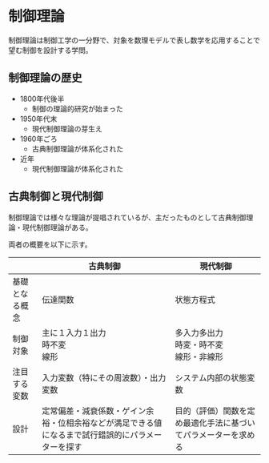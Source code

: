 # 制御理論

制御理論は制御工学の一分野で、対象を数理モデルで表し数学を応用することで望む制御を設計する学問。

## 制御理論の歴史

* 1800年代後半
  * 制御の理論的研究が始まった
* 1950年代末
  * 現代制御理論の芽生え
* 1960年ごろ
  * 古典制御理論が体系化された
* 近年
  * 現代制御理論が体系化された

## 古典制御と現代制御

制御理論では様々な理論が提唱されているが、主だったものとして古典制御理論・現代制御理論がある。

両者の概要を以下に示す。

||古典制御|現代制御|
|----|----|----|
|基礎となる概念|伝達関数|状態方程式|
|制御対象|主に１入力１出力<br>時不変<br>線形|多入力多出力<br>時変・時不変<br>線形・非線形|
|注目する変数|入力変数（特にその周波数）・出力変数|システム内部の状態変数|
|設計|定常偏差・減衰係数・ゲイン余裕・位相余裕などが満足できる値になるまで試行錯誤的にパラメーターを探す|目的（評価）関数を定め最適化手法に基づいてパラメーターを求める|
